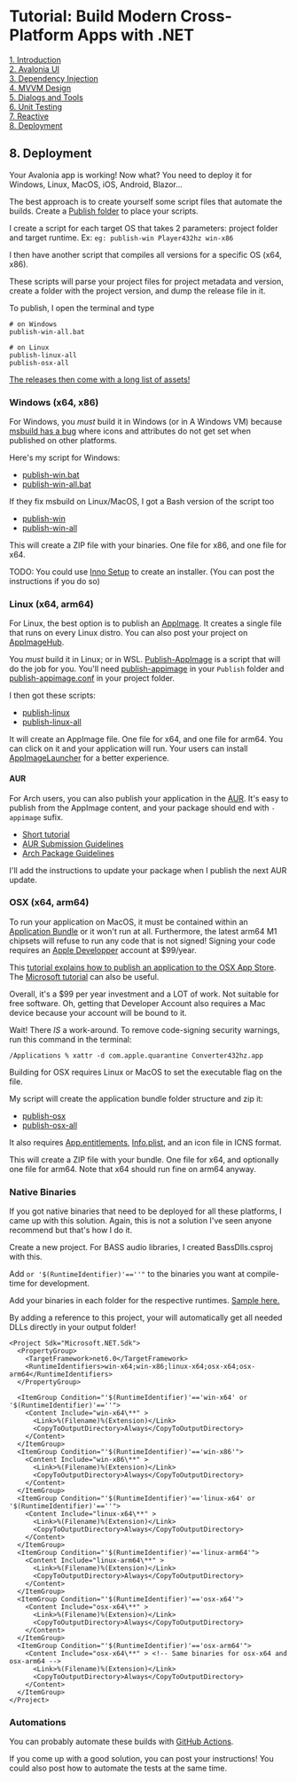 # Tutorial: Build Modern Cross-Platform Apps with .NET

[1. Introduction](README.md)  
[2. Avalonia UI](2_Avalonia.md)  
[3. Dependency Injection](3_DependencyInjection.md)  
[4. MVVM Design](4_MVVM.md)  
[5. Dialogs and Tools](5_DialogsTools.md)  
[6. Unit Testing](6_UnitTesting.md)  
[7. Reactive](7_Reactive.md)  
[8. Deployment](8_Deployment.md)

## 8. Deployment

Your Avalonia app is working! Now what? You need to deploy it for Windows, Linux, MacOS, iOS, Android, Blazor...

The best approach is to create yourself some script files that automate the builds. Create a [Publish folder](https://github.com/mysteryx93/HanumanInstituteApps/tree/master/Publish) to place your scripts.

I create a script for each target OS that takes 2 parameters: project folder and target runtime. Ex: `eg: publish-win Player432hz win-x86`

I then have another script that compiles all versions for a specific OS (x64, x86).

These scripts will parse your project files for project metadata and version, create a folder with the project version, and dump the release file in it.

To publish, I open the terminal and type

```
# on Windows
publish-win-all.bat

# on Linux
publish-linux-all
publish-osx-all
```

[The releases then come with a long list of assets!](https://github.com/mysteryx93/HanumanInstituteApps/releases)

### Windows (x64, x86)

For Windows, you *must* build it in Windows (or in A Windows VM) because [msbuild has a bug](https://github.com/dotnet/runtime/issues/3828) where icons and attributes do not get set when published on other platforms.

Here's my script for Windows:
- [publish-win.bat](https://github.com/mysteryx93/HanumanInstituteApps/blob/master/Publish/publish-win.bat)
- [publish-win-all.bat](https://github.com/mysteryx93/HanumanInstituteApps/blob/master/Publish/publish-win-all.bat)

If they fix msbuild on Linux/MacOS, I got a Bash version of the script too
- [publish-win](https://github.com/mysteryx93/HanumanInstituteApps/blob/master/Publish/publish-win)
- [publish-win-all](https://github.com/mysteryx93/HanumanInstituteApps/blob/master/Publish/publish-win-all)

This will create a ZIP file with your binaries. One file for x86, and one file for x64.

TODO: You could use [Inno Setup](https://jrsoftware.org/isinfo.php) to create an installer. (You can post the instructions if you do so)

### Linux (x64, arm64)

For Linux, the best option is to publish an [AppImage](https://appimage.org/). It creates a single file that runs on every Linux distro. You can also post your project on [AppImageHub](https://www.appimagehub.com/).

You *must* build it in Linux; or in WSL. [Publish-AppImage](https://github.com/kuiperzone/Publish-AppImage) is a script that will do the job for you. You'll need [publish-appimage](https://github.com/kuiperzone/Publish-AppImage/blob/main/publish-appimage) in your `Publish` folder and [publish-appimage.conf](https://github.com/kuiperzone/Publish-AppImage/blob/main/publish-appimage.conf) in your project folder.

I then got these scripts:
- [publish-linux](https://github.com/mysteryx93/HanumanInstituteApps/blob/master/Publish/publish-linux)
- [publish-linux-all](https://github.com/mysteryx93/HanumanInstituteApps/blob/master/Publish/publish-linux-all)

It will create an AppImage file. One file for x64, and one file for arm64. You can click on it and your application will run. Your users can install [AppImageLauncher](https://github.com/TheAssassin/AppImageLauncher) for a better experience.

#### AUR

For Arch users, you can also publish your application in the [AUR](https://aur.archlinux.org/). It's easy to publish from the AppImage content, and your package should end with `-appimage` sufix.

- [Short tutorial](https://withercubes.is-a.dev/blog/publish-packages-in-aur/)
- [AUR Submission Guidelines](https://wiki.archlinux.org/title/AUR_submission_guidelines)
- [Arch Package Guidelines](https://wiki.archlinux.org/title/Arch_package_guidelines)

I'll add the instructions to update your package when I publish the next AUR update.

### OSX (x64, arm64)

To run your application on MacOS, it must be contained within an [Application Bundle](https://developer.apple.com/library/archive/documentation/CoreFoundation/Conceptual/CFBundles/BundleTypes/BundleTypes.html) or it won't run at all. Furthermore, the latest arm64 M1 chipsets will refuse to run any code that is not signed! Signing your code requires an [Apple Developper](https://developer.apple.com/) account at $99/year.

This [tutorial explains how to publish an application to the OSX App Store](https://docs.avaloniaui.net/docs/distribution-publishing/macos). The [Microsoft tutorial](https://docs.microsoft.com/en-us/xamarin/mac/deploy-test/publishing-to-the-app-store/) can also be useful.

Overall, it's a $99 per year investment and a LOT of work. Not suitable for free software. Oh, getting that Developer Account also requires a Mac device because your account will be bound to it.

Wait! There *IS* a work-around. To remove code-signing security warnings, run this command in the terminal:

    /Applications % xattr -d com.apple.quarantine Converter432hz.app

Building for OSX requires Linux or MacOS to set the executable flag on the file.

My script will create the application bundle folder structure and zip it:
- [publish-osx](https://github.com/mysteryx93/HanumanInstituteApps/blob/master/Publish/publish-osx)
- [publish-osx-all](https://github.com/mysteryx93/HanumanInstituteApps/blob/master/Publish/publish-osx-all)

It also requires [App.entitlements](https://github.com/mysteryx93/HanumanInstituteApps/blob/master/Publish/App.entitlements), [Info.plist](https://github.com/mysteryx93/HanumanInstituteApps/blob/master/Publish/Info.plist), and an icon file in ICNS format.

This will create a ZIP file with your bundle. One file for x64, and optionally one file for arm64. Note that x64 should run fine on arm64 anyway.

### Native Binaries

If you got native binaries that need to be deployed for all these platforms, I came up with this solution. Again, this is not a solution I've seen anyone recommend but that's how I do it.

Create a new project. For BASS audio libraries, I created BassDlls.csproj with this.

Add `or '$(RuntimeIdentifier)'==''"` to the binaries you want at compile-time for development.

Add your binaries in each folder for the respective runtimes. [Sample here.](https://github.com/mysteryx93/HanumanInstituteApps/tree/master/DLL/Bass)

By adding a reference to this project, your will automatically get all needed DLLs directly in your output folder!

```
<Project Sdk="Microsoft.NET.Sdk">
  <PropertyGroup>
    <TargetFramework>net6.0</TargetFramework>
    <RuntimeIdentifiers>win-x64;win-x86;linux-x64;osx-x64;osx-arm64</RuntimeIdentifiers>
  </PropertyGroup>

  <ItemGroup Condition="'$(RuntimeIdentifier)'=='win-x64' or '$(RuntimeIdentifier)'==''">
    <Content Include="win-x64\**" >
      <Link>%(Filename)%(Extension)</Link>
      <CopyToOutputDirectory>Always</CopyToOutputDirectory>
    </Content>
  </ItemGroup>
  <ItemGroup Condition="'$(RuntimeIdentifier)'=='win-x86'">
    <Content Include="win-x86\**" >
      <Link>%(Filename)%(Extension)</Link>
      <CopyToOutputDirectory>Always</CopyToOutputDirectory>
    </Content>
  </ItemGroup>
  <ItemGroup Condition="'$(RuntimeIdentifier)'=='linux-x64' or '$(RuntimeIdentifier)'==''">
    <Content Include="linux-x64\**" >
      <Link>%(Filename)%(Extension)</Link>
      <CopyToOutputDirectory>Always</CopyToOutputDirectory>
    </Content>
  </ItemGroup>
  <ItemGroup Condition="'$(RuntimeIdentifier)'=='linux-arm64'">
    <Content Include="linux-arm64\**" >
      <Link>%(Filename)%(Extension)</Link>
      <CopyToOutputDirectory>Always</CopyToOutputDirectory>
    </Content>
  </ItemGroup>
  <ItemGroup Condition="'$(RuntimeIdentifier)'=='osx-x64'">
    <Content Include="osx-x64\**" >
      <Link>%(Filename)%(Extension)</Link>
      <CopyToOutputDirectory>Always</CopyToOutputDirectory>
    </Content>
  </ItemGroup>
  <ItemGroup Condition="'$(RuntimeIdentifier)'=='osx-arm64'">
    <Content Include="osx-x64\**" > <!-- Same binaries for osx-x64 and osx-arm64 -->
      <Link>%(Filename)%(Extension)</Link>
      <CopyToOutputDirectory>Always</CopyToOutputDirectory>
    </Content>
  </ItemGroup>
</Project>
```

### Automations

You can probably automate these builds with [GitHub Actions](https://github.com/features/actions).

If you come up with a good solution, you can post your instructions! You could also post how to automate the tests at the same time.
